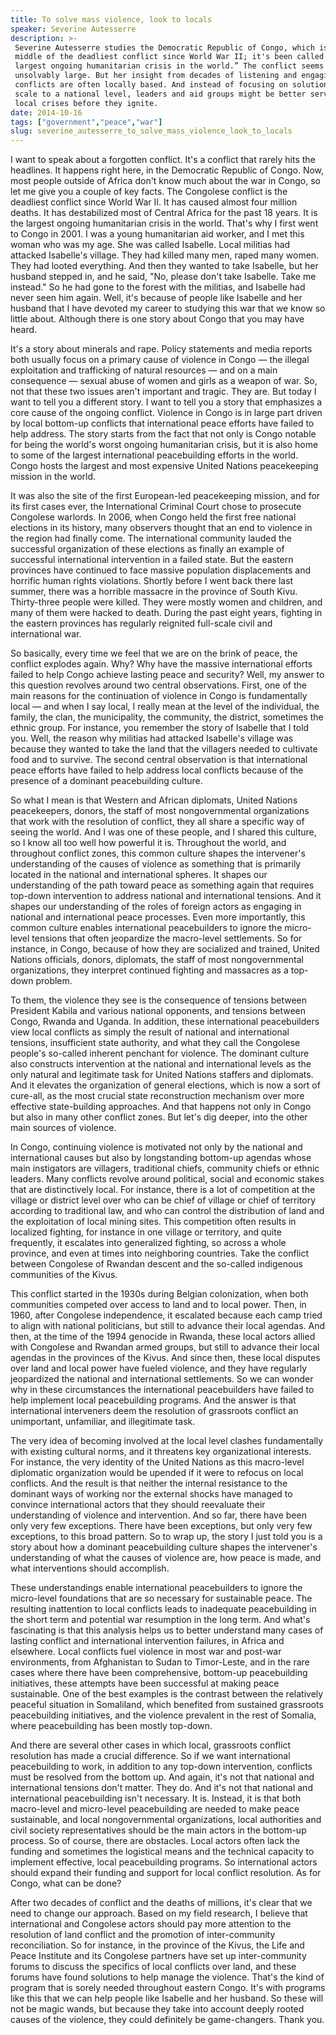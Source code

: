 ```yaml
---
title: To solve mass violence, look to locals
speaker: Severine Autesserre
description: >-
 Severine Autesserre studies the Democratic Republic of Congo, which is in the
 middle of the deadliest conflict since World War II; it's been called "the
 largest ongoing humanitarian crisis in the world.” The conflict seems hopelessly,
 unsolvably large. But her insight from decades of listening and engaging: The
 conflicts are often locally based. And instead of focusing on solutions that
 scale to a national level, leaders and aid groups might be better served solving
 local crises before they ignite.
date: 2014-10-16
tags: ["government","peace","war"]
slug: severine_autesserre_to_solve_mass_violence_look_to_locals
---
```


I want to speak about a forgotten conflict. It's a conflict that rarely hits the
headlines. It happens right here, in the Democratic Republic of Congo. Now, most people
outside of Africa don't know much about the war in Congo, so let me give you a couple of
key facts. The Congolese conflict is the deadliest conflict since World War II. It has
caused almost four million deaths. It has destabilized most of Central Africa for the past
18 years. It is the largest ongoing humanitarian crisis in the world. That's why I first
went to Congo in 2001. I was a young humanitarian aid worker, and I met this woman who was
my age. She was called Isabelle. Local militias had attacked Isabelle's village. They had
killed many men, raped many women. They had looted everything. And then they wanted to
take Isabelle, but her husband stepped in, and he said, "No, please don't take Isabelle.
Take me instead." So he had gone to the forest with the militias, and Isabelle had never
seen him again. Well, it's because of people like Isabelle and her husband that I have
devoted my career to studying this war that we know so little about. Although there is one
story about Congo that you may have heard.

It's a story about minerals and rape. Policy statements and media reports both usually
focus on a primary cause of violence in Congo — the illegal exploitation and trafficking
of natural resources — and on a main consequence — sexual abuse of women and girls as a
weapon of war. So, not that these two issues aren't important and tragic. They are. But
today I want to tell you a different story. I want to tell you a story that emphasizes a
core cause of the ongoing conflict. Violence in Congo is in large part driven by local
bottom-up conflicts that international peace efforts have failed to help address. The story
starts from the fact that not only is Congo notable for being the world's worst ongoing
humanitarian crisis, but it is also home to some of the largest international
peacebuilding efforts in the world. Congo hosts the largest and most expensive United
Nations peacekeeping mission in the world.

It was also the site of the first European-led peacekeeping mission, and for its first
cases ever, the International Criminal Court chose to prosecute Congolese warlords. In
2006, when Congo held the first free national elections in its history, many observers
thought that an end to violence in the region had finally come. The international
community lauded the successful organization of these elections as finally an example of
successful international intervention in a failed state. But the eastern provinces have
continued to face massive population displacements and horrific human rights violations.
Shortly before I went back there last summer, there was a horrible massacre in the
province of South Kivu. Thirty-three people were killed. They were mostly women and
children, and many of them were hacked to death. During the past eight years, fighting in
the eastern provinces has regularly reignited full-scale civil and international
war.

So basically, every time we feel that we are on the brink of peace, the conflict explodes
again. Why? Why have the massive international efforts failed to help Congo achieve
lasting peace and security? Well, my answer to this question revolves around two central
observations. First, one of the main reasons for the continuation of violence in Congo is
fundamentally local — and when I say local, I really mean at the level of the individual,
the family, the clan, the municipality, the community, the district, sometimes the ethnic
group. For instance, you remember the story of Isabelle that I told you. Well, the reason
why militias had attacked Isabelle's village was because they wanted to take the land that
the villagers needed to cultivate food and to survive. The second central observation is
that international peace efforts have failed to help address local conflicts because of
the presence of a dominant peacebuilding culture.

So what I mean is that Western and African diplomats, United Nations peacekeepers, donors,
the staff of most nongovernmental organizations that work with the resolution of conflict,
they all share a specific way of seeing the world. And I was one of these people, and I
shared this culture, so I know all too well how powerful it is. Throughout the world, and
throughout conflict zones, this common culture shapes the intervener's understanding of
the causes of violence as something that is primarily located in the national and
international spheres. It shapes our understanding of the path toward peace as something
again that requires top-down intervention to address national and international tensions.
And it shapes our understanding of the roles of foreign actors as engaging in national and
international peace processes. Even more importantly, this common culture enables
international peacebuilders to ignore the micro-level tensions that often jeopardize the
macro-level settlements. So for instance, in Congo, because of how they are socialized and
trained, United Nations officials, donors, diplomats, the staff of most nongovernmental
organizations, they interpret continued fighting and massacres as a top-down
problem.

To them, the violence they see is the consequence of tensions between President Kabila and
various national opponents, and tensions between Congo, Rwanda and Uganda. In addition,
these international peacebuilders view local conflicts as simply the result of national
and international tensions, insufficient state authority, and what they call the Congolese
people's so-called inherent penchant for violence. The dominant culture also constructs
intervention at the national and international levels as the only natural and legitimate
task for United Nations staffers and diplomats. And it elevates the organization of
general elections, which is now a sort of cure-all, as the most crucial state
reconstruction mechanism over more effective state-building approaches. And that happens
not only in Congo but also in many other conflict zones. But let's dig deeper, into the
other main sources of violence.

In Congo, continuing violence is motivated not only by the national and international
causes but also by longstanding bottom-up agendas whose main instigators are villagers,
traditional chiefs, community chiefs or ethnic leaders. Many conflicts revolve around
political, social and economic stakes that are distinctively local. For instance, there is
a lot of competition at the village or district level over who can be chief of village or
chief of territory according to traditional law, and who can control the distribution of
land and the exploitation of local mining sites. This competition often results in
localized fighting, for instance in one village or territory, and quite frequently, it
escalates into generalized fighting, so across a whole province, and even at times into
neighboring countries. Take the conflict between Congolese of Rwandan descent and the
so-called indigenous communities of the Kivus.

This conflict started in the 1930s during Belgian colonization, when both communities
competed over access to land and to local power. Then, in 1960, after Congolese
independence, it escalated because each camp tried to align with national politicians, but
still to advance their local agendas. And then, at the time of the 1994 genocide in
Rwanda, these local actors allied with Congolese and Rwandan armed groups, but still to
advance their local agendas in the provinces of the Kivus. And since then, these local
disputes over land and local power have fueled violence, and they have regularly
jeopardized the national and international settlements. So we can wonder why in these
circumstances the international peacebuilders have failed to help implement local
peacebuilding programs. And the answer is that international interveners deem the
resolution of grassroots conflict an unimportant, unfamiliar, and illegitimate
task.

The very idea of becoming involved at the local level clashes fundamentally with existing
cultural norms, and it threatens key organizational interests. For instance, the very
identity of the United Nations as this macro-level diplomatic organization would be
upended if it were to refocus on local conflicts. And the result is that neither the
internal resistance to the dominant ways of working nor the external shocks have managed
to convince international actors that they should reevaluate their understanding of
violence and intervention. And so far, there have been only very few exceptions. There
have been exceptions, but only very few exceptions, to this broad pattern. So to wrap up,
the story I just told you is a story about how a dominant peacebuilding culture shapes the
intervener's understanding of what the causes of violence are, how peace is made, and what
interventions should accomplish.

These understandings enable international peacebuilders to ignore the micro-level
foundations that are so necessary for sustainable peace. The resulting inattention to
local conflicts leads to inadequate peacebuilding in the short term and potential war
resumption in the long term. And what's fascinating is that this analysis helps us to
better understand many cases of lasting conflict and international intervention failures,
in Africa and elsewhere. Local conflicts fuel violence in most war and post-war
environments, from Afghanistan to Sudan to Timor-Leste, and in the rare cases where there
have been comprehensive, bottom-up peacebuilding initiatives, these attempts have been
successful at making peace sustainable. One of the best examples is the contrast between
the relatively peaceful situation in Somaliland, which benefited from sustained grassroots
peacebuilding initiatives, and the violence prevalent in the rest of Somalia, where
peacebuilding has been mostly top-down.

And there are several other cases in which local, grassroots conflict resolution has made
a crucial difference. So if we want international peacebuilding to work, in addition to any
top-down intervention, conflicts must be resolved from the bottom up. And again, it's not
that national and international tensions don't matter. They do. And it's not that national
and international peacebuilding isn't necessary. It is. Instead, it is that both
macro-level and micro-level peacebuilding are needed to make peace sustainable, and local
nongovernmental organizations, local authorities and civil society representatives should
be the main actors in the bottom-up process. So of course, there are obstacles. Local
actors often lack the funding and sometimes the logistical means and the technical
capacity to implement effective, local peacebuilding programs. So international actors
should expand their funding and support for local conflict resolution. As for Congo, what
can be done?

After two decades of conflict and the deaths of millions, it's clear that we need to
change our approach. Based on my field research, I believe that international and
Congolese actors should pay more attention to the resolution of land conflict and the
promotion of inter-community reconciliation. So for instance, in the province of the
Kivus, the Life and Peace Institute and its Congolese partners have set up inter-community
forums to discuss the specifics of local conflicts over land, and these forums have found
solutions to help manage the violence. That's the kind of program that is sorely needed
throughout eastern Congo. It's with programs like this that we can help people like
Isabelle and her husband. So these will not be magic wands, but because they take into
account deeply rooted causes of the violence, they could definitely be game-changers. Thank
you.

<!--
ad_duration=3.33
comment_count=35
event="TEDGlobal 2014"
external_start_time=0
has_talk_citation=0
intro_duration=11.82
is_subtitle_required="False"
is_talk_featured="True"
language="en"
language_swap="False"
native_language="en"
number_of_related_talks=6
number_of_speakers=1
number_of_subtitled_videos=19
number_of_tags=3
number_of_talk_download_languages=19
number_of_talk_more_resources=2
number_of_talk_recommendations=0
number_of_talks_take_actions=0
post_ad_duration=0.83
published_timestamp="2015-01-27 16:06:36"
recording_date="2014-10-16"
speaker_description="Peace and conflict researcher"
speaker_is_published=1
speaker_name="Severine Autesserre"
talk_name="To solve mass violence, look to locals"
talks_tags=["government","peace","war"]
talks_take_action=[]
url_audio="https://download.ted.com/talks/SeverineAutesserre_2014G.mp3?apikey=acme-roadrunner"
url_photo_speaker="https://pe.tedcdn.com/images/ted/3a4088303bbc413cdb18d7497ec04ae7ef8a0699_254x191.jpg"
url_photo_talk="https://pe.tedcdn.com/images/ted/0939d58b9f2069b4415736c8c49e3b721546d859_2880x1620.jpg"
url_webpage="https://www.ted.com/talks/severine_autesserre_to_solve_mass_violence_look_to_locals"
video_type_name="TED Stage Talk"
-->